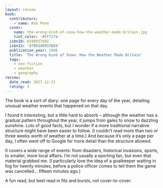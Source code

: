 ```yaml
---
layout: review
book:
  contributors:
    - name: Rob Penn
  cover:
    name: the-wrong-kind-of-snow-how-the-weather-made-britain.jpg
    tint_color: '#5f717a'
  isbn10: 0340937882
  isbn13: '9780340937884'
  publication_year: 2008
  title: 'The Wrong Kind of Snow: How the Weather Made Britain'
  tags:
    - non-fiction
    - weather
    - geography
review:
  date_read: 2017-12-31
  rating: 3
---
```


The book is a sort of diary: one page for every day of the year, detailing unusual weather events that happened on that day.

I found it interesting, but a little hard to absorb – although the weather has a gradual pattern throughout the year, it jumps from gales to snow to dazzling sunshine. Lots of good facts, but I wonder if a more traditional narrative structure might have been easier to follow. (I couldn’t read more than two or three weeks worth of weather at a time.) And because it’s only a page per day, I often went off to Google for more detail than the structure allowed.

It covers a wide range of events: from disasters, historical invasions, sports, to smaller, more local affairs. I’m not usually a sporting fan, but even that material grabbed me. (I particularly love the idea of a goalkeeper waiting in fog for twenty minutes, before a police officer comes to tell them the game was cancelled… fifteen minutes ago.)

A fun read, but best read in fits and bursts, not cover-to-cover.
